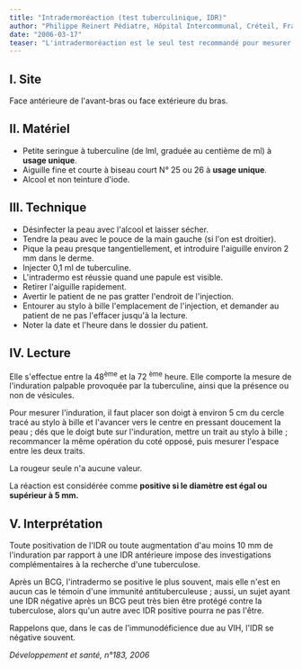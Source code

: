 ```yaml
---
title: "Intradermoréaction (test tuberculinique, IDR)"
author: "Philippe Reinert Pédiatre, Hôpital Intercommunal, Créteil, France"
date: "2006-03-17"
teaser: "L'intradermoréaction est le seul test recom­mandé pour mesurer l'immunité vis-à-vis de la tuberculose (maladie ou immunité conférée par le BCG)."
---
```


## I. Site

Face antérieure de l'avant-bras ou face exté­rieure du bras.

## II. Matériel

*   Petite seringue à tuberculine (de lml, gra­duée au centième de ml) à **usage unique**.  
*   Aiguille fine et courte à biseau court N° 25 ou 26 à **usage unique**.  
*   Alcool et non teinture d'iode.

## III. Technique

*   Désinfecter la peau avec l'alcool et laisser sécher.  
*   Tendre la peau avec le pouce de la main gauche (si l'on est droitier).  
*   Pique la peau presque tangentiellement, et introduire l'aiguille environ 2 mm dans le derme.  
*   Injecter 0,1 ml de tuberculine.  
*   L'intradermo est réussie quand une papule est visible.  
*   Retirer l'aiguille rapidement.  
*   Avertir le patient de ne pas gratter l'endroit de l'injection.  
*   Entourer au stylo à bille l'emplacement de l'injection, et demander au patient de ne pas l'effacer jusqu'à la lecture.  
*   Noter la date et l'heure dans le dossier du patient.

## IV. Lecture

Elle s'effectue entre la 48<sup>ème</sup> et la 72 <sup>ème</sup> heure. Elle comporte la mesure de l'induration pal­pable provoquée par la tuberculine, ainsi que la présence ou non de vésicules.

Pour mesurer l'induration, il faut placer son doigt à environ 5 cm du cercle tracé au stylo à bille et l'avancer vers le centre en pressant doucement la peau ; dés que le doigt bute sur l'induration, mettre un trait au stylo à bille ; recommancer la même opération du coté opposé, puis mesurer l'espace entre les deux traits.

La rougeur seule n'a aucune valeur.

La réaction est considérée comme **positive si le diamètre est égal ou supérieur à 5 mm.**

## V. Interprétation

Toute positivation de l'IDR ou toute augmen­tation d'au moins 10 mm de l'induration par rapport à une IDR antérieure impose des investigations complémentaires à la recherche d'une tuberculose.

Après un BCG, l'intradermo se positive le plus souvent, mais elle n'est en aucun cas le témoin d'une immunité antituberculeuse ; aussi, un sujet ayant une IDR négative après un BCG peut très bien être protégé contre la tubercu­lose, alors qu'un autre avec IDR positive pour­ra ne pas l'être.

Rappelons que, dans le cas de l'immunodéfi­cience due au VIH, l'IDR se négative souvent.

_Développement et santé, n°183, 2006_